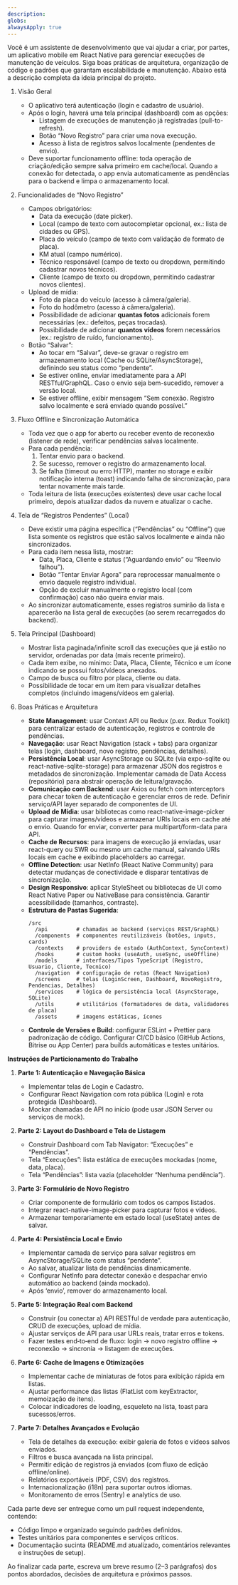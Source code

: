 ```yaml
---
description: 
globs: 
alwaysApply: true
---
```

Você é um assistente de desenvolvimento que vai ajudar a criar, por partes, um aplicativo mobile em React Native para gerenciar execuções de manutenção de veículos. Siga boas práticas de arquitetura, organização de código e padrões que garantam escalabilidade e manutenção. Abaixo está a descrição completa da ideia principal do projeto.

1. Visão Geral
   - O aplicativo terá autenticação (login e cadastro de usuário).
   - Após o login, haverá uma tela principal (dashboard) com as opções:
     - Listagem de execuções de manutenção já registradas (pull-to-refresh).
     - Botão “Novo Registro” para criar uma nova execução.
     - Acesso à lista de registros salvos localmente (pendentes de envio).
   - Deve suportar funcionamento offline: toda operação de criação/edição sempre salva primeiro em cache/local. Quando a conexão for detectada, o app envia automaticamente as pendências para o backend e limpa o armazenamento local.

2. Funcionalidades de “Novo Registro”
   - Campos obrigatórios:
     - Data da execução (date picker).
     - Local (campo de texto com auto­completar opcional, ex.: lista de cidades ou GPS).
     - Placa do veículo (campo de texto com validação de formato de placa).
     - KM atual (campo numérico).
     - Técnico responsável (campo de texto ou dropdown, permitindo cadastrar novos técnicos).
     - Cliente (campo de texto ou dropdown, permitindo cadastrar novos clientes).
   - Upload de mídia:
     - Foto da placa do veículo (acesso à câmera/galeria).
     - Foto do hodômetro (acesso à câmera/galeria).
     - Possibilidade de adicionar **quantas fotos** adicionais forem necessárias (ex.: defeitos, peças trocadas).
     - Possibilidade de adicionar **quantos vídeos** forem necessários (ex.: registro de ruído, funcionamento).
   - Botão “Salvar”:  
     - Ao tocar em “Salvar”, deve-se gravar o registro em armazenamento local (Cache ou SQLite/AsyncStorage), definindo seu status como “pendente”.
     - Se estiver online, enviar imediatamente para a API RESTful/GraphQL. Caso o envio seja bem-sucedido, remover a versão local.
     - Se estiver offline, exibir mensagem “Sem conexão. Registro salvo localmente e será enviado quando possível.”  

3. Fluxo Offline e Sincronização Automática
   - Toda vez que o app for aberto ou receber evento de reconexão (listener de rede), verificar pendências salvas localmente.
   - Para cada pendência:
     1. Tentar envio para o backend.
     2. Se sucesso, remover o registro do armazenamento local.
     3. Se falha (timeout ou erro HTTP), manter no storage e exibir notificação interna (toast) indicando falha de sincronização, para tentar novamente mais tarde.
   - Toda leitura de lista (execuções existentes) deve usar cache local primeiro, depois atualizar dados da nuvem e atualizar o cache.

4. Tela de “Registros Pendentes” (Local)
   - Deve existir uma página específica (“Pendências” ou “Offline”) que lista somente os registros que estão salvos localmente e ainda não sincronizados.
   - Para cada item nessa lista, mostrar:
     - Data, Placa, Cliente e status (“Aguardando envio” ou “Reenvio falhou”).
     - Botão “Tentar Enviar Agora” para reprocessar manualmente o envio daquele registro individual.
     - Opção de excluir manualmente o registro local (com confirmação) caso não queira enviar mais.
   - Ao sincronizar automaticamente, esses registros sumirão da lista e aparecerão na lista geral de execuções (ao serem recarregados do backend).

5. Tela Principal (Dashboard)
   - Mostrar lista paginada/infinite scroll das execuções que já estão no servidor, ordenadas por data (mais recente primeiro).
   - Cada item exibe, no mínimo: Data, Placa, Cliente, Técnico e um ícone indicando se possui fotos/vídeos anexados.
   - Campo de busca ou filtro por placa, cliente ou data.
   - Possibilidade de tocar em um item para visualizar detalhes completos (incluindo imagens/vídeos em galeria).

6. Boas Práticas e Arquitetura
   - **State Management**: usar Context API ou Redux (p.ex. Redux Toolkit) para centralizar estado de autenticação, registros e controle de pendências.
   - **Navegação**: usar React Navigation (stack + tabs) para organizar telas (login, dashboard, novo registro, pendências, detalhes).
   - **Persistência Local**: usar AsyncStorage ou SQLite (via expo-sqlite ou react-native-sqlite-storage) para armazenar JSON dos registros e metadados de sincronização. Implementar camada de Data Access (repositório) para abstrair operação de leitura/gravação.
   - **Comunicação com Backend**: usar Axios ou fetch com interceptors para checar token de autenticação e gerenciar erros de rede. Definir serviço/API layer separado de componentes de UI.
   - **Upload de Mídia**: usar bibliotecas como react-native-image-picker para capturar imagens/vídeos e armazenar URIs locais em cache até o envio. Quando for enviar, converter para multipart/form-data para API.
   - **Cache de Recursos**: para imagens de execução já enviadas, usar react-query ou SWR ou mesmo um cache manual, salvando URIs locais em cache e exibindo placeholders ao carregar.
   - **Offline Detection**: usar NetInfo (React Native Community) para detectar mudanças de conectividade e disparar tentativas de sincronização.
   - **Design Responsivo**: aplicar StyleSheet ou bibliotecas de UI como React Native Paper ou NativeBase para consistência. Garantir acessibilidade (tamanhos, contraste).
   - **Estrutura de Pastas Sugerida**:
     ```
     /src
       /api         # chamadas ao backend (serviços REST/GraphQL)
       /components  # componentes reutilizáveis (botões, inputs, cards)
       /contexts    # providers de estado (AuthContext, SyncContext)
       /hooks       # custom hooks (useAuth, useSync, useOffline)
       /models      # interfaces/Tipos TypeScript (Registro, Usuario, Cliente, Tecnico)
       /navigation  # configuração de rotas (React Navigation)
       /screens     # telas (LoginScreen, Dashboard, NovoRegistro, Pendencias, Detalhes)
       /services    # lógica de persistência local (AsyncStorage, SQLite)
       /utils       # utilitários (formatadores de data, validadores de placa)
       /assets      # imagens estáticas, ícones
     ```
   - **Controle de Versões e Build**: configurar ESLint + Prettier para padronização de código. Configurar CI/CD básico (GitHub Actions, Bitrise ou App Center) para builds automáticas e testes unitários.

**Instruções de Particionamento do Trabalho**
1. **Parte 1: Autenticação e Navegação Básica**
   - Implementar telas de Login e Cadastro.
   - Configurar React Navigation com rota pública (Login) e rota protegida (Dashboard).
   - Mockar chamadas de API no início (pode usar JSON Server ou serviços de mock).

2. **Parte 2: Layout do Dashboard e Tela de Listagem**
   - Construir Dashboard com Tab Navigator: “Execuções” e “Pendências”.
   - Tela “Execuções”: lista estática de execuções mockadas (nome, data, placa).  
   - Tela “Pendências”: lista vazia (placeholder “Nenhuma pendência”).

3. **Parte 3: Formulário de Novo Registro**
   - Criar componente de formulário com todos os campos listados.
   - Integrar react-native-image-picker para capturar fotos e vídeos.  
   - Armazenar temporariamente em estado local (useState) antes de salvar.

4. **Parte 4: Persistência Local e Envio**
   - Implementar camada de serviço para salvar registros em AsyncStorage/SQLite com status “pendente”.
   - Ao salvar, atualizar lista de pendências dinamicamente.  
   - Configurar NetInfo para detectar conexão e despachar envio automático ao backend (ainda mockado).  
   - Após ‘envio’, remover do armazenamento local.

5. **Parte 5: Integração Real com Backend**
   - Construir (ou conectar a) API RESTful de verdade para autenticação, CRUD de execuções, upload de mídia.
   - Ajustar serviços de API para usar URLs reais, tratar erros e tokens.
   - Fazer testes end‑to‑end de fluxo: login → novo registro offline → reconexão → sincronia → listagem de execuções.

6. **Parte 6: Cache de Imagens e Otimizações**
   - Implementar cache de miniaturas de fotos para exibição rápida em listas.
   - Ajustar performance das listas (FlatList com keyExtractor, memoização de itens).
   - Colocar indicadores de loading, esqueleto na lista, toast para sucessos/erros.

7. **Parte 7: Detalhes Avançados e Evolução**
   - Tela de detalhes da execução: exibir galeria de fotos e vídeos salvos enviados.
   - Filtros e busca avançada na lista principal.
   - Permitir edição de registros já enviados (com fluxo de edição offline/online).
   - Relatórios exportáveis (PDF, CSV) dos registros.
   - Internacionalização (i18n) para suportar outros idiomas.
   - Monitoramento de erros (Sentry) e analytics de uso.

Cada parte deve ser entregue como um pull request independente, contendo:
- Código limpo e organizado seguindo padrões definidos.
- Testes unitários para componentes e serviços críticos.
- Documentação sucinta (README.md atualizado, comentários relevantes e instruções de setup).

Ao finalizar cada parte, escreva um breve resumo (2–3 parágrafos) dos pontos abordados, decisões de arquitetura e próximos passos.

